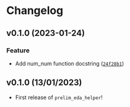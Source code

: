 # Changelog

<!--next-version-placeholder-->

## v0.1.0 (2023-01-24)
### Feature
* Add num_num function docstring ([`24f28b1`](https://github.com/UBC-MDS/prelim_eda_helper/commit/24f28b1ffd40007b83b3bd876edce5276e364092))

## v0.1.0 (13/01/2023)

- First release of `prelim_eda_helper`!